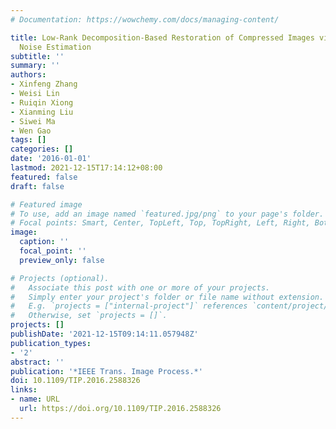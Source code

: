 ```yaml
---
# Documentation: https://wowchemy.com/docs/managing-content/

title: Low-Rank Decomposition-Based Restoration of Compressed Images via Adaptive
  Noise Estimation
subtitle: ''
summary: ''
authors:
- Xinfeng Zhang
- Weisi Lin
- Ruiqin Xiong
- Xianming Liu
- Siwei Ma
- Wen Gao
tags: []
categories: []
date: '2016-01-01'
lastmod: 2021-12-15T17:14:12+08:00
featured: false
draft: false

# Featured image
# To use, add an image named `featured.jpg/png` to your page's folder.
# Focal points: Smart, Center, TopLeft, Top, TopRight, Left, Right, BottomLeft, Bottom, BottomRight.
image:
  caption: ''
  focal_point: ''
  preview_only: false

# Projects (optional).
#   Associate this post with one or more of your projects.
#   Simply enter your project's folder or file name without extension.
#   E.g. `projects = ["internal-project"]` references `content/project/deep-learning/index.md`.
#   Otherwise, set `projects = []`.
projects: []
publishDate: '2021-12-15T09:14:11.057948Z'
publication_types:
- '2'
abstract: ''
publication: '*IEEE Trans. Image Process.*'
doi: 10.1109/TIP.2016.2588326
links:
- name: URL
  url: https://doi.org/10.1109/TIP.2016.2588326
---
```

